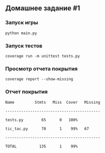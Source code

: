 ## Домашнее задание #1

### Запуск игры

`python main.py`

### Запуск тестов

`coverage run -m unittest tests.py`

### Просмотр отчета покрытия

`coverage report --show-missing`

### Отчет покрытия

`Name         Stmts   Miss  Cover   Missing`

`------------------------------------------`

`tests.py        65      0   100%`

`tic_tac.py      70      1    99%   67`

`------------------------------------------`

`TOTAL          135      1    99%`
